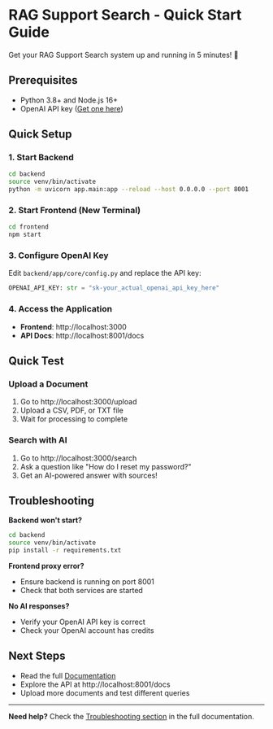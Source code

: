 # RAG Support Search - Quick Start Guide

Get your RAG Support Search system up and running in 5 minutes! 🚀

## Prerequisites
- Python 3.8+ and Node.js 16+
- OpenAI API key ([Get one here](https://platform.openai.com/api-keys))

## Quick Setup

### 1. Start Backend
```bash
cd backend
source venv/bin/activate
python -m uvicorn app.main:app --reload --host 0.0.0.0 --port 8001
```

### 2. Start Frontend (New Terminal)
```bash
cd frontend
npm start
```

### 3. Configure OpenAI Key
Edit `backend/app/core/config.py` and replace the API key:
```python
OPENAI_API_KEY: str = "sk-your_actual_openai_api_key_here"
```

### 4. Access the Application
- **Frontend**: http://localhost:3000
- **API Docs**: http://localhost:8001/docs

## Quick Test

### Upload a Document
1. Go to http://localhost:3000/upload
2. Upload a CSV, PDF, or TXT file
3. Wait for processing to complete

### Search with AI
1. Go to http://localhost:3000/search
2. Ask a question like "How do I reset my password?"
3. Get an AI-powered answer with sources!

## Troubleshooting

**Backend won't start?**
```bash
cd backend
source venv/bin/activate
pip install -r requirements.txt
```

**Frontend proxy error?**
- Ensure backend is running on port 8001
- Check that both services are started

**No AI responses?**
- Verify your OpenAI API key is correct
- Check your OpenAI account has credits

## Next Steps
- Read the full [Documentation](DOCUMENTATION.md)
- Explore the API at http://localhost:8001/docs
- Upload more documents and test different queries

---

**Need help?** Check the [Troubleshooting section](DOCUMENTATION.md#troubleshooting) in the full documentation. 